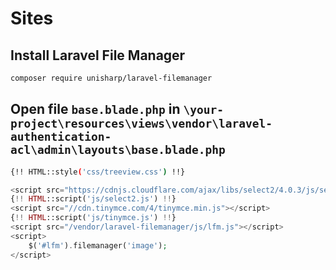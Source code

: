 # Sites

## Install Laravel File Manager
```bash
composer require unisharp/laravel-filemanager
```

## Open file `base.blade.php` in `\your-project\resources\views\vendor\laravel-authentication-acl\admin\layouts\base.blade.php`
```bash
{!! HTML::style('css/treeview.css') !!}
```

```php
<script src="https://cdnjs.cloudflare.com/ajax/libs/select2/4.0.3/js/select2.min.js"></script>
{!! HTML::script('js/select2.js') !!}
<script src="//cdn.tinymce.com/4/tinymce.min.js"></script>
{!! HTML::script('js/tinymce.js') !!}
<script src="/vendor/laravel-filemanager/js/lfm.js"></script>
<script>
    $('#lfm').filemanager('image');
</script>
```